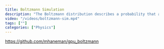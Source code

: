 ```yaml
---
title: Boltzmann Simulation
description: "The Boltzmann distribution describes a probability that a system will be in a certain state as a function of that state's energy and the temperature of the system.Boltzmann dUtilizing. Simulation was created using CUDA and python"
video: "/videos/boltzmann-sim.mp4"
tags: [""]
categories: ["Physics"]
---
```


https://github.com/mhaneman/gpu_boltzmann

